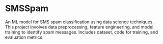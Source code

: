 # SMSSpam
An ML model for SMS spam classification using data science techniques. This project involves data preprocessing, feature engineering, and model training to identify spam messages. Includes dataset, code for training, and evaluation metrics.
